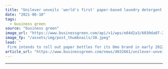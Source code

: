 ```yaml
---
title: "Unilever unveils 'world's first' paper-based laundry detergent bottle"
date: "2021-06-10"
tags: 
  - business green
source: "business green"
image_url: "https://www.businessgreen.com/api/v1/wps/e04d2a3/6030da07-2361-48f7-8709-f1c4f2347741/3/Prototype-2-185x114.jpeg"
image_fp: "/assets/img/post_thumbnails/30.jpeg"
lead: "
 Firm intends to roll out paper bottles for its Omo brand in early 2022 in bid to cut down on plastic ..."
article_url: "https://www.businessgreen.com/news/4032661/unilever-unveils-world-paper-laundry-detergent-bottle"
---
```


---
